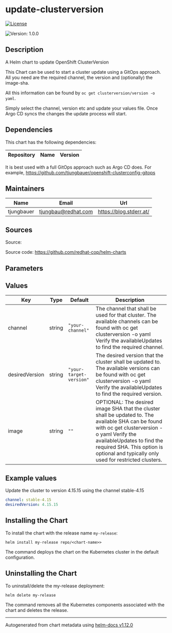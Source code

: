 

# update-clusterversion

  [![License](https://img.shields.io/badge/License-Apache_2.0-blue.svg)](https://opensource.org/licenses/Apache-2.0)

  ![Version: 1.0.0](https://img.shields.io/badge/Version-1.0.0-informational?style=flat-square)



  ## Description

  A Helm chart to update OpenShift ClusterVersion

This Chart can be used to start a cluster update using a GitOps approach.
All you need are the required channel, the version and (optionally) the image-sha.

All this information can be found by `oc get clusterversion/version -o yaml`.

Simply select the channel, version etc and update your values file.
Once Argo CD syncs the changes the update process will start.

## Dependencies

This chart has the following dependencies:

| Repository | Name | Version |
|------------|------|---------|

It is best used with a full GitOps approach such as Argo CD does. For example, https://github.com/tjungbauer/openshift-clusterconfig-gitops

## Maintainers

| Name | Email | Url |
| ---- | ------ | --- |
| tjungbauer | <tjungbau@redhat.com> | <https://blog.stderr.at/> |

## Sources
Source:

Source code: https://github.com/redhat-cop/helm-charts

## Parameters

## Values

| Key | Type | Default | Description |
|-----|------|---------|-------------|
| channel | string | `"your-channel"` | The channel that shall be used for that cluster. The available channels can be found with oc get clusterversion -o yaml Verify the availableUpdates to find the required channel. |
| desiredVersion | string | `"your-target-version"` | The desired version that the cluster shall be updated to. The available versions can be found with oc get clusterversion -o yaml Verify the availableUpdates to find the required version. |
| image | string | `""` | OPTIONAL: The desired image SHA that the cluster shall be updated to. The available SHA can be found with oc get clusterversion -o yaml Verify the availableUpdates to find the required SHA. This option is optional and typically only used for restricted clusters. |

## Example values

Update the cluster to version 4.15.15 using the channel stable-4.15

```yaml
channel: stable-4.15
desiredVersion: 4.15.15
```

## Installing the Chart

To install the chart with the release name `my-release`:

```console
helm install my-release repo/<chart-name>>
```

The command deploys the chart on the Kubernetes cluster in the default configuration.

## Uninstalling the Chart

To uninstall/delete the my-release deployment:

```console
helm delete my-release
```

The command removes all the Kubernetes components associated with the chart and deletes the release.

----------------------------------------------
Autogenerated from chart metadata using [helm-docs v1.12.0](https://github.com/norwoodj/helm-docs/releases/v1.12.0)
